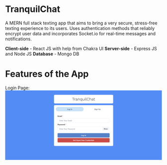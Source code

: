 # TranquilChat

A MERN full stack texting app that aims to bring a very secure, stress-free texting experience to its users. Uses authentication methods that reliably encrypt user data and incorporates Socket.io for real-time messages and notifications. 

**Client-side** - React JS with help from Chakra UI
**Server-side** - Express JS and Node JS
**Database** - Mongo DB

# Features of the App

Login Page: 
![Login Page](screenshots/Login-Page.png)
